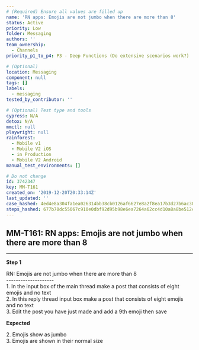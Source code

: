```yaml
---
# (Required) Ensure all values are filled up
name: 'RN apps: Emojis are not jumbo when there are more than 8'
status: Active
priority: Low
folder: Messaging
authors: ''
team_ownership:
  - Channels
priority_p1_to_p4: P3 - Deep Functions (Do extensive scenarios work?)

# (Optional)
location: Messaging
component: null
tags: []
labels:
  - messaging
tested_by_contributor: ''

# (Optional) Test type and tools
cypress: N/A
detox: N/A
mmctl: null
playwright: null
rainforest:
  - Mobile v1
  - Mobile V2 iOS
  - in Production
  - Mobile V2 Android
manual_test_environments: []

# Do not change
id: 3742347
key: MM-T161
created_on: '2019-12-20T20:33:14Z'
last_updated: ''
case_hashed: 4ed4e8a304fa1ea026314bb38cb0126af6627e8a2f8ea17b3d27b6ac302cc5cae56925f62281bbd5c4d6a3710382d3ba
steps_hashed: 677b70dc55067c910e0dbf92d95b98e6ea7264a62cc4d10a8a8be512c0e36fb7248012da5c60649ba63f907af637e334
---
```


<!-- (Auto-generated) Based on frontmatter's "key" and "name" -->

## MM-T161: RN apps: Emojis are not jumbo when there are more than 8

---

**Step 1**

RN: Emojis are not jumbo when there are more than 8\
\--------------------\
1\. In the input box of the main thread make a post that consists of eight emojis and no text\
2\. In this reply thread input box make a post that consists of eight emojis and no text\
3\. Edit the post you have just made and add a 9th emoji then save

**Expected**

2\. Emojis show as jumbo\
3\. Emojis are shown in their normal size

